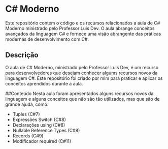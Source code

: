 # C# Moderno
Este repositório contém o código e os recursos relacionados a aula de C# Moderno ministrado pelo Professor Luis Dev. 
O aula abrange conceitos avançados da linguagem C# e fornece uma visão abrangente das práticas modernas de desenvolvimento com C#.

## Descrição
O aula de C# Moderno, ministrado pelo Professor Luis Dev, é um recurso para desenvolvedores que desejam conhecer algums recursos novos da linguagem C#.
Este repositório foi criado por mim para praticar e aplicar os conceitos aprendidos durante a aula.

##Conteúdo
Nesta aula foram apresentados alguns recursos novos da linguagem e alguns conceitos que não são tão utilizados, mas que são de grande ajuda, como:
* Tuples (C#7)
* Expressões Switch (C#8)
* Declarações using (C#8)
* Nullable Reference Types (C#8)
* Records (C#9)
* Modificador required (C#11)
